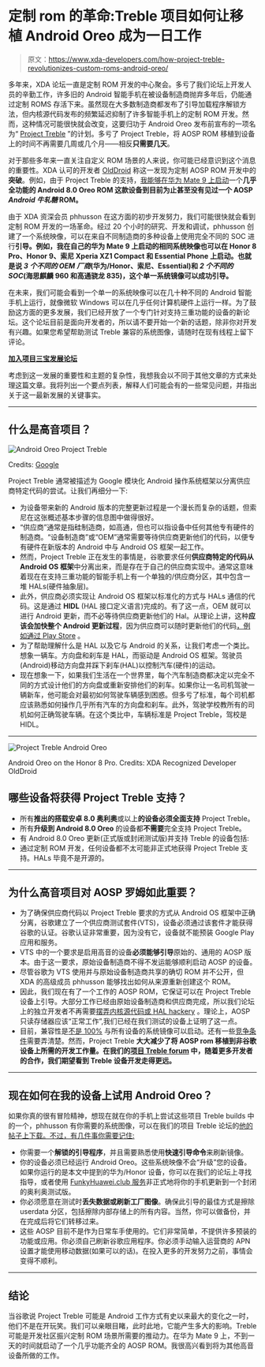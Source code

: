 # 定制 rom 的革命:Treble 项目如何让移植 Android Oreo 成为一日工作

> 原文：<https://www.xda-developers.com/how-project-treble-revolutionizes-custom-roms-android-oreo/>

多年来，XDA 论坛一直是定制 ROM 开发的中心聚会。多亏了我们论坛上开发人员的辛勤工作，许多旧的 Android 智能手机在被设备制造商抛弃多年后，仍能通过定制 ROMS 存活下来。虽然现在大多数制造商都发布了引导加载程序解锁方法，但内核源代码发布的频繁延迟抑制了许多智能手机上的定制 ROM 开发。然而，这种情况可能很快就会改变，这要归功于 Android Oreo 发布前宣布的一项名为“ [Project Treble](https://www.xda-developers.com/googles-project-treble-modularize-android-so-oems-can-update-devices-faster/) ”的计划。多亏了 Project Treble，将 AOSP ROM 移植到设备上的时间不再需要几周或几个月——相反**只需要几天**。

对于那些多年来一直关注自定义 ROM 场景的人来说，你可能已经意识到这个消息的重要性。XDA 认可的开发者 [OldDroid](https://forum.xda-developers.com/member.php?u=4960686) 称这一发现为定制 AOSP ROM 开发中的**突破**。例如，由于 Project Treble 的支持，[我能够在华为 Mate 9 上启动](https://www.xda-developers.com/stock-android-oreo-huawei-mate-9-project-treble/)一个**几乎全功能的 Android 8.0 Oreo ROM 这款设备到目前为止甚至没有见过一个 AOSP *Android 牛轧糖* ROM。**

由于 XDA 资深会员 phhusson 在这方面的初步开发努力，我们可能很快就会看到定制 ROM 开发的一场革命。经过 20 个小时的研究、开发和调试，phhusson 创建了一个系统映像，可以在来自不同制造商的多种设备上使用完全不同的 SOC 进行**引导。例如，我在自己的华为 Mate 9 上启动的相同系统映像也可以在 Honor 8 Pro、Honor 9、索尼 Xperia XZ1 Compact 和 Essential Phone 上启动。也就是说 *3 个不同的 OEM 厂商*(华为/Honor、索尼、Essential)和 *2 个不同的 SOC*(海思麒麟 960 和高通骁龙 835)，这个单一系统镜像可以成功引导。**

在未来，我们可能会看到一个单一的系统映像可以在几十种不同的 Android 智能手机上运行，就像微软 Windows 可以在几乎任何计算机硬件上运行一样。为了鼓励这方面的更多发展，我们已经开放了一个专门针对支持三重功能的设备的新论坛。这个论坛目前是面向开发者的，所以请不要开始一个新的话题，除非你对开发有兴趣。如果您希望帮助测试 Treble 兼容的系统图像，请随时在现有线程上留下评论。

[**加入项目三宝发展论坛**](https://forum.xda-developers.com/project-treble)

考虑到这一发展的重要性和主题的复杂性，我想我会以不同于其他文章的方式来处理这篇文章。我将列出一个要点列表，解释人们可能会有的一些常见问题，并指出关于这一最新发展的关键事实。

* * *

## 什么是高音项目？

 <picture>![Android Oreo Project Treble](img/d6d0e2ee2b8eb0dd27b2d4240647520d.png)</picture> 

Credits: [Google](https://android-developers.googleblog.com/2017/05/here-comes-treble-modular-base-for.html)

Project Treble 通常被描述为 Google 模块化 Android 操作系统框架以分离供应商特定代码的尝试。让我们再细分一下:

*   为设备带来新的 Android 版本的完整更新过程是一个漫长而复杂的话题，但索尼在这张概述基本步骤的信息图中做得很好。
*   “供应商”通常是指硅制造商，如高通，但也可以指设备中任何其他专有硬件的制造商。“设备制造商”或“OEM”通常需要等待供应商更新他们的代码，以便专有硬件在新版本的 Android 中与 Android OS 框架一起工作。
*   然而，Project Treble 正在发生的事情是，谷歌要求任何**供应商特定的代码从 Android OS 框架**中分离出来，而是存在于自己的供应商实现中。通常这意味着现在在支持三重功能的智能手机上有一个单独的/供应商分区，其中包含一堆 HALs(硬件抽象层)。
*   此外，供应商必须实现让 Android OS 框架以标准化的方式与 HALs 通信的代码。这是通过 **HIDL** (HAL 接口定义语言)完成的。有了这一点，OEM 就可以进行 Android 更新，而不必等待供应商更新他们的 Hal。从理论上讲，这种**应该会加快整个 Android 更新过程**，因为供应商可以随时更新他们的代码[，例如通过 Play Store](https://www.xda-developers.com/project-treble-google-pixel-2-graphics-drivers/) 。
*   为了帮助理解什么是 HAL 以及它与 Android 的关系，让我们考虑一个类比。想象一辆车。方向盘和刹车是 HAL，而驱动是 Android OS 框架。驾驶员(Android)移动方向盘并踩下刹车(HAL)以控制汽车(硬件)的运动。
*   现在想象一下，如果我们生活在一个世界里，每个汽车制造商都决定以完全不同的方式设计他们的方向盘或重新安排他们的刹车。如果你让一名司机驾驶一辆新车，他可能会对最初如何驾驶车辆感到困惑。但多亏了标准，每个司机都应该熟悉如何操作几乎所有汽车的方向盘和刹车。此外，驾驶学校教所有的司机如何正确驾驶车辆。在这个类比中，车辆标准是 Project Treble，驾校是 HIDL。

* * *

 <picture>![Project Treble Android Oreo](img/3e75eca20a6318301b42fa1bafdc03c5.png)</picture> 

Android Oreo on the Honor 8 Pro. Credits: XDA Recognized Developer OldDroid

## 哪些设备将获得 Project Treble 支持？

*   所有**推出的搭载安卓 8.0 奥利奥**或以上**的设备必须全面支持** Project Treble。
*   所有**升级到 Android 8.0 Oreo** 的设备都**不需要**完全支持 Project Treble。
*   有 Android 8.0 Oreo 更新(正式版或封闭测试版)并支持 Treble 的设备包括:
*   通过定制 ROM 开发，任何设备都不太可能非正式地获得 Project Treble 支持。HALs 毕竟不是开源的。

* * *

## 为什么高音项目对 AOSP 罗姆如此重要？

*   为了确保供应商代码以 Project Treble 要求的方式从 Android OS 框架中正确分离，谷歌建立了一个供应商测试套件(VTS)，设备必须通过该套件才能获得谷歌的认证。谷歌认证非常重要，因为没有它，设备就不能预装 Google Play 应用和服务。
*   VTS 中的一个要求是启用高音的设备**必须能够引导**原始的、通用的 AOSP 版本。由于这一要求，原始设备制造商不得不发运能够顺利启动 AOSP 的设备。
*   尽管谷歌为 VTS 使用并与原始设备制造商共享的确切 ROM 并不公开，但 XDA 的高级成员 phhusson 能够找出如何从来源重新创建这个 ROM。
*   因此，我们现在有了一个工作的 AOSP ROM，它保证可以在 Project Treble 设备上引导。大部分工作已经由原始设备制造商和供应商完成，所以我们论坛上的独立开发者不再需要[摆弄内核源代码或 HAL hackery](https://www.xda-developers.com/cameras-custom-roms-developers-make-hardware-work-without-source-code/) 。理论上，AOSP 只读存储器应该“正常工作”,我们已经在我们测试的设备上证明了这一点。
*   目前，兼容性是[不是 100%](https://forum.xda-developers.com/showpost.php?p=74622436&postcount=3) 与所有设备的系统镜像可以启动。还有一些[竞争条件](https://forum.xda-developers.com/showpost.php?p=74622542&postcount=4)需要弄清楚。然而，Project Treble **大大减少了将 AOSP rom 移植到非谷歌设备上所需的开发工作量。在我们的[项目 Treble forum](https://forum.xda-developers.com/project-treble) 中，随着更多开发者的合作，我们期望看到 Treble 设备开发走得更远。**

* * *

## 现在如何在我的设备上试用 Android Oreo？

如果你真的很有冒险精神，想现在就在你的手机上尝试这些项目 Treble builds 中的一个，phhusson 有你需要的系统图像，可以在我们的项目 Treble 论坛的[他的帖子上下载。不过，有几件事你需要记住:](https://forum.xda-developers.com/project-treble/trebleenabled-device-development/experimental-phh-treble-t3709659)

*   你需要一个**解锁的引导程序**，并且需要熟悉使用**快速引导命令**来刷新镜像。
*   你的设备必须已经运行 Android Oreo。这些系统映像不会“升级”您的设备。如果你运行的是本文中提到的华为/Honor 设备，你可以在我们的论坛上寻找指导，或者使用 [FunkyHuawei.club 服务](https://www.reddit.com/r/FunkyHuawei/comments/7f88h5/updating_android_n_huawei_devices_to_android_o/)非正式地将你的手机更新到一个封闭的奥利奥测试版。
*   你必须愿意在测试时**丢失数据或刷新工厂图像**。确保此引导的最佳方式是擦除 userdata 分区，包括擦除内部存储上的所有内容。当然，你可以做备份，并在完成后将它们转移过来。
*   这些 AOSP 目前不是作为日常车手使用的。它们非常简单，不提供许多预装的功能或应用。你必须自己刷新谷歌应用程序。你必须手动输入运营商的 APN 设置才能使用移动数据(如果可以的话)。在投入更多的开发努力之前，事情会变得不顺利。

* * *

## 结论

当谷歌说 Project Treble 可能是 Android 工作方式有史以来最大的变化之一时，他们不是在开玩笑。我们可以亲眼目睹，此时此地，它能产生多大的影响。Treble 可能是开发社区振兴定制 ROM 场景所需要的推动力。在华为 Mate 9 上，不到一天的时间就启动了一个几乎功能齐全的 AOSP ROM。我很高兴看到将为其他高音设备所做的工作。